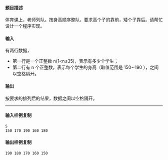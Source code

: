 #### 题目描述

体育课上，老师列队。按身高顺序整队，要求高个子的靠前，矮个子靠后。请帮忙设计一个程序实现。

#### 输入

有两行数据，

-   第一行是一个正整数 n(1<n≤35)，表示有多少个学生；
-   第二行有 n 个正整数，表示每个学生的身高（取值范围是 150∼190 ），之间以空格隔开。

#### 输出

按要求的排列后的结果，数据之间以空格隔开。

___

#### 输入样例复制

```
5
150 170 190 160 180
```

#### 输出样例复制

```
190 180 170 160 150
```